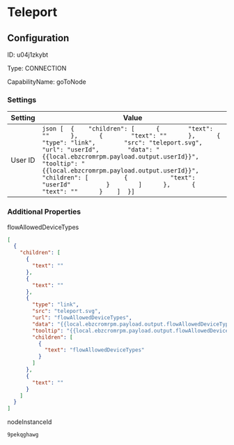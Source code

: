 # Teleport
## Configuration
ID:  u04j1zkybt

Type: CONNECTION 

CapabilityName: goToNode

### Settings
| Setting | Value  |
| :------------------------ | ---------------------------------------- |
| User ID |```json [  {    "children": [      {        "text": ""      },      {        "text": ""      },      {        "type": "link",        "src": "teleport.svg",        "url": "userId",        "data": "{{local.ebzcromrpm.payload.output.userId}}",        "tooltip": "{{local.ebzcromrpm.payload.output.userId}}",        "children": [          {            "text": "userId"          }        ]      },      {        "text": ""      }    ]  }] ```| 






### Additional Properties
flowAllowedDeviceTypes
```json 
[
  {
    "children": [
      {
        "text": ""
      },
      {
        "text": ""
      },
      {
        "type": "link",
        "src": "teleport.svg",
        "url": "flowAllowedDeviceTypes",
        "data": "{{local.ebzcromrpm.payload.output.flowAllowedDeviceTypes}}",
        "tooltip": "{{local.ebzcromrpm.payload.output.flowAllowedDeviceTypes}}",
        "children": [
          {
            "text": "flowAllowedDeviceTypes"
          }
        ]
      },
      {
        "text": ""
      }
    ]
  }
]
```


nodeInstanceId
```string 
9pekqghawg
```




